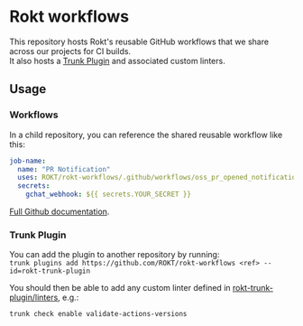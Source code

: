 # Rokt workflows

This repository hosts Rokt's reusable GitHub workflows that we share across our projects for CI builds.  
It also hosts a [Trunk Plugin](https://docs.trunk.io/cli/configuration/plugins) and associated custom linters.

## Usage

### Workflows

In a child repository, you can reference the shared reusable workflow like this:

```yaml
job-name:
  name: "PR Notification"
  uses: ROKT/rokt-workflows/.github/workflows/oss_pr_opened_notification.yml@main
  secrets:
    gchat_webhook: ${{ secrets.YOUR_SECRET }}
```

 [Full Github documentation](https://docs.github.com/en/actions/sharing-automations/reusing-workflows).

### Trunk Plugin

You can add the plugin to another repository by running:  
`trunk plugins add https://github.com/ROKT/rokt-workflows <ref> --id=rokt-trunk-plugin`

You should then be able to add any custom linter defined in [rokt-trunk-plugin/linters](rokt-trunk-plugin/linters), e.g.:

`trunk check enable validate-actions-versions`

